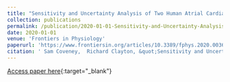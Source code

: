 ```yaml
---
title: "Sensitivity and Uncertainty Analysis of Two Human Atrial Cardiac Cell Models Using Gaussian Process Emulators"
collection: publications
permalink: /publication/2020-01-01-Sensitivity-and-Uncertainty-Analysis-of-Two-Human-Atrial-Cardiac-Cell-Models-Using-Gaussian-Process-Emulators
date: 2020-01-01
venue: 'Frontiers in Physiology'
paperurl: 'https://www.frontiersin.org/articles/10.3389/fphys.2020.00364'
citation: ' Sam Coveney,  Richard Clayton, &quot;Sensitivity and Uncertainty Analysis of Two Human Atrial Cardiac Cell Models Using Gaussian Process Emulators.&quot; Frontiers in Physiology, 2020.'
---
```

[Access paper here](https://www.frontiersin.org/articles/10.3389/fphys.2020.00364){:target="_blank"}
